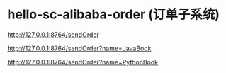 # hello-sc-alibaba-order (订单子系统)

http://127.0.0.1:8764/sendOrder

http://127.0.0.1:8764/sendOrder?name=JavaBook

http://127.0.0.1:8764/sendOrder?name=PythonBook
